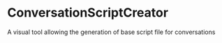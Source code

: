 ConversationScriptCreator
=========================

A visual tool allowing the generation of base script file for conversations
